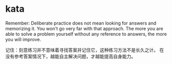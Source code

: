 # kata

Remember: Deliberate practice does not mean looking for answers and
memorizing it. You won't go very far with that approach. The more you
are able to solve a problem yourself without any reference to answers,
the more you will improve.

记住：刻意练习并不意味着寻找答案并记住它，这种练习方法不是长久之计。
在没有参考答案情况下，越能自主解决问题，才越能提高自身能力。
